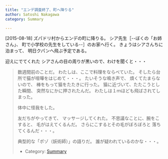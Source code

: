```yaml
---
title: "エンデ調査終了、町へ降りる"
author: Satoshi Nakagawa
category: Summary

---
```


[2015-08-18]  ズパドリ村からエンデの町に降りる。
シア先生［--ぼくの「お姉さん」、
町で小学校の先生をしている--］のお家へ行く。
きょうはシアさんちに泊まって、
明日クパンへ飛ぶ予定である。

 迎えにでてくれた
シアさんの目の周りが黒いので、わけを聞くと・・・

<BLOCKQUOTE>
数週間前のことだ。
わたしは、ここで料理をならべていた。
そしたら台所で猫が喧嘩をはじめて・・・。
たいそうな鳴き声で、
煩くてたまらないので、
棒をもって猫をたたきに行った。
猫に近づいて、たたこうとした瞬間、
突然なにかに押されたんだ。
わたしは１ｍほども飛ばされてしまった。

 体中に怪我をした。

 友だちがやってきて、
マッサージしてくれた。
不思議なことに、腕をこすると、
毛がはえてくるんだ。
さらにこするとその毛がぼろぼろと
落ちてくるんだ・・・。
</BLOCKQOUTE>

 典型的な「ポゾ（妖術師）」の語りだ。
誰が疑われているのかな・・・。

- Category: [Summary](/categories.html#Summary)


